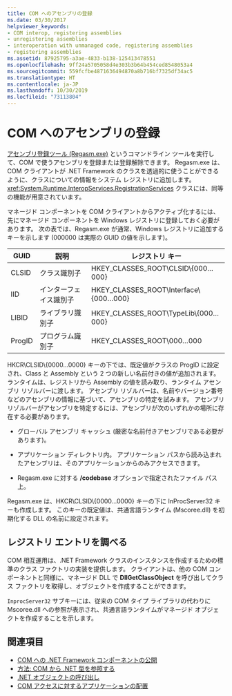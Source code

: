 ```yaml
---
title: COM へのアセンブリの登録
ms.date: 03/30/2017
helpviewer_keywords:
- COM interop, registering assemblies
- unregistering assemblies
- interoperation with unmanaged code, registering assemblies
- registering assemblies
ms.assetid: 87925795-a3ae-4833-b138-125413478551
ms.openlocfilehash: 9ff24a5705058d4e303b3b64b454ced8548053a4
ms.sourcegitcommit: 559fcfbe4871636494870a8b716bf7325df34ac5
ms.translationtype: HT
ms.contentlocale: ja-JP
ms.lasthandoff: 10/30/2019
ms.locfileid: "73113804"
---
```

# <a name="registering-assemblies-with-com"></a>COM へのアセンブリの登録
[アセンブリ登録ツール (Regasm.exe)](../tools/regasm-exe-assembly-registration-tool.md) というコマンドライン ツールを実行して、COM で使うアセンブリを登録または登録解除できます。 Regasm.exe は、COM クライアントが .NET Framework のクラスを透過的に使うことができるように、クラスについての情報をシステム レジストリに追加します。 <xref:System.Runtime.InteropServices.RegistrationServices> クラスには、同等の機能が用意されています。  
  
 マネージド コンポーネントを COM クライアントからアクティブ化するには、先にマネージド コンポーネントを Windows レジストリに登録しておく必要があります。 次の表では、Regasm.exe が通常、Windows レジストリに追加するキーを示します (000000 は実際の GUID の値を示します)。  
  
|GUID|説明|レジストリ キー|  
|----------|-----------------|------------------|  
|CLSID|クラス識別子|HKEY_CLASSES_ROOT\CLSID\\{000…000}|  
|IID|インターフェイス識別子|HKEY_CLASSES_ROOT\Interface\\{000…000}|  
|LIBID|ライブラリ識別子|HKEY_CLASSES_ROOT\TypeLib\\{000…000}|  
|ProgID|プログラム識別子|HKEY_CLASSES_ROOT\000…000|  
  
 HKCR\CLSID\\{0000…0000} キーの下では、既定値がクラスの ProgID に設定され、Class と Assembly という 2 つの新しい名前付きの値が追加されます。 ランタイムは、レジストリから Assembly の値を読み取り、ランタイム アセンブリ リゾルバーに渡します。 アセンブリ リゾルバーは、名前やバージョン番号などのアセンブリの情報に基づいて、アセンブリの特定を試みます。 アセンブリ リゾルバーがアセンブリを特定するには、アセンブリが次のいずれかの場所に存在する必要があります。  
  
- グローバル アセンブリ キャッシュ (厳密な名前付きアセンブリである必要があります)。  
  
- アプリケーション ディレクトリ内。 アプリケーション パスから読み込まれたアセンブリは、そのアプリケーションからのみアクセスできます。  
  
- Regasm.exe に対する **/codebase** オプションで指定されたファイル パス上。  
  
 Regasm.exe は、HKCR\CLSID\\{0000…0000} キーの下に InProcServer32 キーも作成します。 このキーの既定値は、共通言語ランタイム (Mscoree.dll) を初期化する DLL の名前に設定されます。  
  
## <a name="examining-registry-entries"></a>レジストリ エントリを調べる  
 COM 相互運用は、.NET Framework クラスのインスタンスを作成するための標準のクラス ファクトリの実装を提供します。 クライアントは、他の COM コンポーネントと同様に、マネージド DLL で **DllGetClassObject** を呼び出してクラス ファクトリを取得し、オブジェクトを作成することができます。  
  
 `InprocServer32` サブキーには、従来の COM タイプ ライブラリの代わりに Mscoree.dll への参照が表示され、共通言語ランタイムがマネージド オブジェクトを作成することを示します。  
  
## <a name="see-also"></a>関連項目

- [COM への .NET Framework コンポーネントの公開](exposing-dotnet-components-to-com.md)
- [方法: COM から .NET 型を参照する](how-to-reference-net-types-from-com.md)
- [.NET オブジェクトの呼び出し](https://docs.microsoft.com/previous-versions/dotnet/netframework-4.0/8hw8h46b(v=vs.100))
- [COM アクセスに対するアプリケーションの配置](https://docs.microsoft.com/previous-versions/dotnet/netframework-4.0/c2850st8(v=vs.100))
